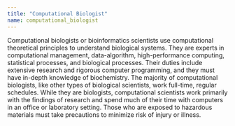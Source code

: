 ```yaml
---
title: "Computational Biologist"
name: computational_biologist
---
```

Computational biologists or bioinformatics scientists use computational theoretical principles to understand biological systems. They are experts in computational management, data-algorithm, high-performance computing, statistical processes, and biological processes. Their duties include extensive research and rigorous computer programming, and they must have in-depth knowledge of biochemistry. The majority of computational biologists, like other types of biological scientists, work full-time, regular schedules. While they are biologists, computational scientists work primarily with the findings of research and spend much of their time with computers in an office or laboratory setting. Those who are exposed to hazardous materials must take precautions to minimize risk of injury or illness.